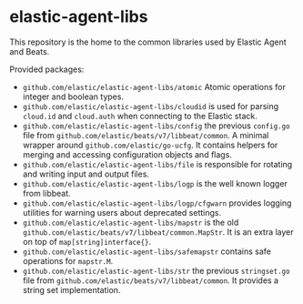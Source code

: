 # elastic-agent-libs

This repository is the home to the common libraries used by Elastic Agent and Beats.

Provided packages:
* `github.com/elastic/elastic-agent-libs/atomic` Atomic operations for integer and boolean types.
* `github.com/elastic/elastic-agent-libs/cloudid` is used for parsing `cloud.id` and `cloud.auth` when connecting to the Elastic stack.
* `github.com/elastic/elastic-agent-libs/config` the previous `config.go` file from `github.com/elastic/beats/v7/libbeat/common`. A minimal wrapper around `github.com/elastic/go-ucfg`. It contains helpers for merging and accessing configuration objects and flags.
* `github.com/elastic/elastic-agent-libs/file` is responsible for rotating and writing input and output files.
* `github.com/elastic/elastic-agent-libs/logp` is the well known logger from libbeat.
* `github.com/elastic/elastic-agent-libs/logp/cfgwarn` provides logging utilities for warning users about deprecated settings.
* `github.com/elastic/elastic-agent-libs/mapstr` is the old `github.com/elastic/beats/v7/libbeat/common.MapStr`. It is an extra layer on top of `map[string]interface{}`.
* `github.com/elastic/elastic-agent-libs/safemapstr` contains safe operations for `mapstr.M`.
* `github.com/elastic/elastic-agent-libs/str` the previous `stringset.go` file from `github.com/elastic/beats/v7/libbeat/common`. It provides a string set implementation. 
